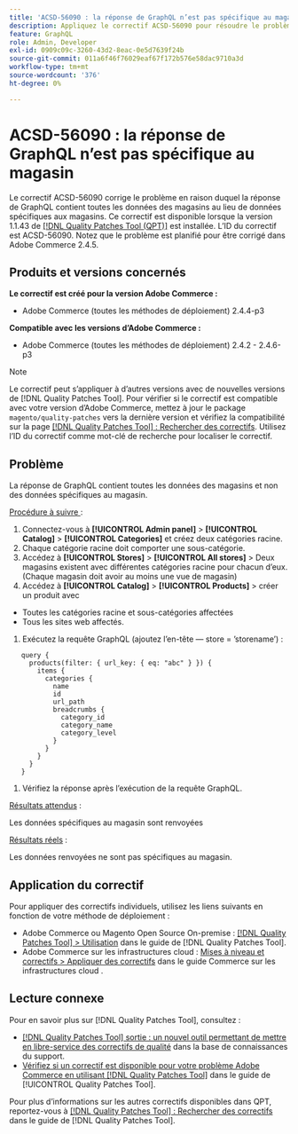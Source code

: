 ```yaml
---
title: 'ACSD-56090 : la réponse de GraphQL n’est pas spécifique au magasin'
description: Appliquez le correctif ACSD-56090 pour résoudre le problème d’Adobe Commerce où la réponse de GraphQL contient toutes les données stockées au lieu des données spécifiques au magasin.
feature: GraphQL
role: Admin, Developer
exl-id: 0909c09c-3260-43d2-8eac-0e5d7639f24b
source-git-commit: 011a6f46f76029eaf67f172b576e58dac9710a3d
workflow-type: tm+mt
source-wordcount: '376'
ht-degree: 0%

---
```


# ACSD-56090 : la réponse de GraphQL n’est pas spécifique au magasin

Le correctif ACSD-56090 corrige le problème en raison duquel la réponse de GraphQL contient toutes les données des magasins au lieu de données spécifiques aux magasins. Ce correctif est disponible lorsque la version 1.1.43 de [[!DNL Quality Patches Tool (QPT)]](https://experienceleague.adobe.com/fr/docs/commerce-operations/tools/quality-patches-tool/quality-patches-tool-to-self-serve-quality-patches) est installée. L’ID du correctif est ACSD-56090. Notez que le problème est planifié pour être corrigé dans Adobe Commerce 2.4.5.

## Produits et versions concernés

**Le correctif est créé pour la version Adobe Commerce :**

* Adobe Commerce (toutes les méthodes de déploiement) 2.4.4-p3

**Compatible avec les versions d’Adobe Commerce :**

* Adobe Commerce (toutes les méthodes de déploiement) 2.4.2 - 2.4.6-p3

>[!NOTE]
>
>Le correctif peut s’appliquer à d’autres versions avec de nouvelles versions de [!DNL Quality Patches Tool]. Pour vérifier si le correctif est compatible avec votre version d’Adobe Commerce, mettez à jour le package `magento/quality-patches` vers la dernière version et vérifiez la compatibilité sur la page [[!DNL Quality Patches Tool] : Rechercher des correctifs](https://experienceleague.adobe.com/tools/commerce-quality-patches/index.html?lang=fr). Utilisez l’ID du correctif comme mot-clé de recherche pour localiser le correctif.

## Problème

La réponse de GraphQL contient toutes les données des magasins et non des données spécifiques au magasin.

<u>Procédure à suivre </u> :

1. Connectez-vous à **[!UICONTROL Admin panel]** > **[!UICONTROL Catalog]** > **[!UICONTROL Categories]** et créez deux catégories racine.
1. Chaque catégorie racine doit comporter une sous-catégorie.
1. Accédez à **[!UICONTROL Stores]** > **[!UICONTROL All stores]** > Deux magasins existent avec différentes catégories racine pour chacun d’eux. (Chaque magasin doit avoir au moins une vue de magasin)
1. Accédez à **[!UICONTROL Catalog]** > **[!UICONTROL Products]** > créer un produit avec

* Toutes les catégories racine et sous-catégories affectées
* Tous les sites web affectés.

1. Exécutez la requête GraphQL (ajoutez l’en-tête — store = ’storename’) :

```
   query {
     products(filter: { url_key: { eq: "abc" } }) {
       items {
         categories {
           name
           id
           url_path
           breadcrumbs {
             category_id
             category_name
             category_level
           }
         }
       }
     }
   }
```

1. Vérifiez la réponse après l’exécution de la requête GraphQL.

<u>Résultats attendus</u> :

Les données spécifiques au magasin sont renvoyées

<u>Résultats réels</u> :

Les données renvoyées ne sont pas spécifiques au magasin.

## Application du correctif

Pour appliquer des correctifs individuels, utilisez les liens suivants en fonction de votre méthode de déploiement :

* Adobe Commerce ou Magento Open Source On-premise : [[!DNL Quality Patches Tool] > Utilisation](/help/tools/quality-patches-tool/usage.md) dans le guide de [!DNL Quality Patches Tool].
* Adobe Commerce sur les infrastructures cloud : [Mises à niveau et correctifs > Appliquer des correctifs](https://experienceleague.adobe.com/docs/commerce-cloud-service/user-guide/develop/upgrade/apply-patches.html?lang=fr) dans le guide Commerce sur les infrastructures cloud .

## Lecture connexe

Pour en savoir plus sur [!DNL Quality Patches Tool], consultez :

* [[!DNL Quality Patches Tool] sortie : un nouvel outil permettant de mettre en libre-service des correctifs de qualité](https://experienceleague.adobe.com/fr/docs/commerce-operations/tools/quality-patches-tool/quality-patches-tool-to-self-serve-quality-patches) dans la base de connaissances du support.
* [Vérifiez si un correctif est disponible pour votre problème Adobe Commerce en utilisant [!DNL Quality Patches Tool]](/help/tools/quality-patches-tool/patches-available-in-qpt/check-patch-for-magento-issue-with-magento-quality-patches.md) dans le guide de [!UICONTROL Quality Patches Tool].


Pour plus d’informations sur les autres correctifs disponibles dans QPT, reportez-vous à [[!DNL Quality Patches Tool] : Rechercher des correctifs](https://experienceleague.adobe.com/tools/commerce-quality-patches/index.html?lang=fr) dans le guide de [!DNL Quality Patches Tool].
